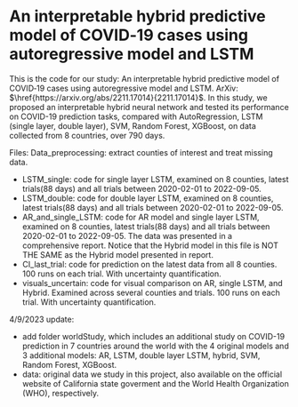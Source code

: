 # An interpretable hybrid predictive model of COVID‐19 cases using autoregressive model and LSTM

This is the code for our study: An interpretable hybrid predictive model of COVID‐19 cases using autoregressive model and LSTM. ArXiv: $\href{https://arxiv.org/abs/2211.17014}{2211.17014}$.
In this study, we proposed an interpretable hybrid neural network and tested its performance on COVID-19 prediction tasks, compared with AutoRegression, LSTM (single layer, double layer), SVM, Random Forest, XGBoost, on data collected from 8 countries, over 790 days.

Files:
Data_preprocessing: extract counties of interest and treat missing data.
- LSTM_single: code for single layer LSTM, examined on 8 counties, latest trials(88 days) and all trials between 2020-02-01 to 2022-09-05.
- LSTM_double: code for double layer LSTM, examined on 8 counties, latest trials(88 days) and all trials between 2020-02-01 to 2022-09-05.
- AR_and_single_LSTM: code for AR model and single layer LSTM, examined on 8 counties, latest trials(88 days) and all trials between 2020-02-01 to 2022-09-05. The data was presented in a comprehensive report. Notice that the Hybrid model in this file is NOT THE SAME as the  Hybrid model presented in report.
- CI_last_trial: code for prediction on the latest data from all 8 counties. 100 runs on each trial. With uncertainty quantification.
- visuals_uncertain: code for visual comparison on AR, single LSTM, and Hybrid. Examined across several counties and trials. 100 runs on each trial. With uncertainty quantification.

4/9/2023 update:
- add folder worldStudy, which includes an additional study on COVID-19 prediction in 7 countries around the world with the 4 original models and 3 additional models: AR, LSTM, double layer LSTM, hybrid, SVM, Random Forest, XGBoost.
- data: original data we study in this project, also available on the official website of California state goverment and the World Health Organization (WHO), respectively.
